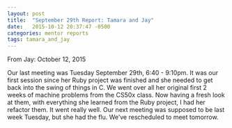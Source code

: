 ```yaml
---
layout: post
title:  "September 29th Report: Tamara and Jay"
date:   2015-10-12 20:37:47 -0500
categories: mentor reports
tags: tamara_and_jay
---
```


From Jay: October 12, 2015

Our last meeting was Tuesday September 29th, 6:40 - 9:10pm.  It was our first session since her Ruby project was finished and she needed to get back into the swing of things in C. We went over all her original first 2 weeks of machine problems from the CS50x class. Now having a fresh look at them, with everything she learned from the Ruby project, I had her refactor them. It went really well. Our next meeting was supposed to be last week Tuesday, but she had the flu. We’ve rescheduled to meet tomorrow.